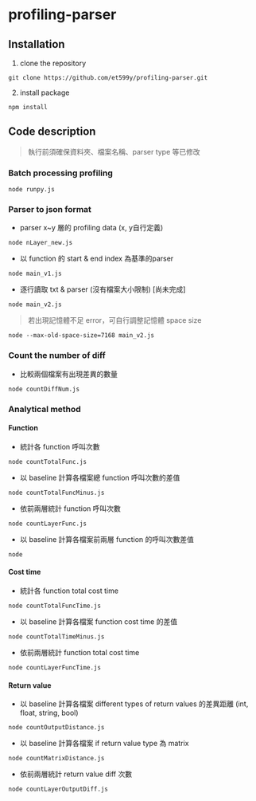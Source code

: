 # profiling-parser

## Installation
1. clone the repository
```
git clone https://github.com/et599y/profiling-parser.git
```

2. install package
```
npm install
```

## Code description
> 執行前須確保資料夾、檔案名稱、parser type 等已修改

### Batch processing profiling
```
node runpy.js
```

### Parser to json format
- parser x~y 層的 profiling data (x, y自行定義)
```
node nLayer_new.js
```
- 以 function 的 start & end index 為基準的parser
```
node main_v1.js
```
- 逐行讀取 txt & parser (沒有檔案大小限制) [尚未完成]
```
node main_v2.js
```
> 若出現記憶體不足 error，可自行調整記憶體 space size
```
node --max-old-space-size=7168 main_v2.js
```

### Count the number of diff
- 比較兩個檔案有出現差異的數量
```
node countDiffNum.js
```

### Analytical method
#### Function

- 統計各 function 呼叫次數
```
node countTotalFunc.js
```
- 以 baseline 計算各檔案總 function 呼叫次數的差值
```
node countTotalFuncMinus.js
```
- 依前兩層統計 function 呼叫次數
```
node countLayerFunc.js
```
- 以 baseline 計算各檔案前兩層 function 的呼叫次數差值
```
node 
```
#### Cost time
- 統計各 function total cost time
```
node countTotalFuncTime.js
```
- 以 baseline 計算各檔案 function cost time 的差值
```
node countTotalTimeMinus.js
```
- 依前兩層統計 function total cost time
```
node countLayerFuncTime.js
```

#### Return value
- 以 baseline 計算各檔案 different types of return values 的差異距離 (int, float, string, bool)
```
node countOutputDistance.js
```
- 以 baseline 計算各檔案 if return value type 為 matrix
```
node countMatrixDistance.js
```
- 依前兩層統計 return value diff 次數
```
node countLayerOutputDiff.js
```

